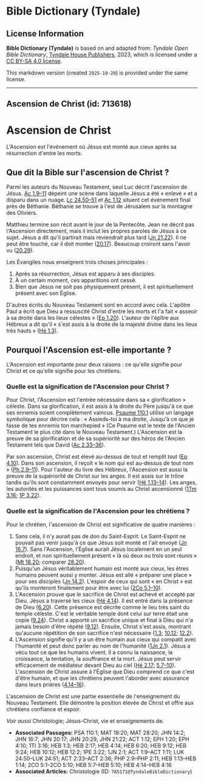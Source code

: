 # Bible Dictionary (Tyndale)

## License Information

**Bible Dictionary (Tyndale)** is based on and adapted from: _Tyndale Open Bible Dictionary_, [Tyndale House Publishers](https://tyndaleopenresources.com/), 2023, which is licensed under a [CC BY-SA 4.0 license](https://creativecommons.org/licenses/by-sa/4.0/legalcode.en).

This markdown version (created `2025-10-20`) is provided under the same license.



--------------------------------

## Ascension de Christ (id: 713618)

Ascension de Christ
===================

L'Ascension est l'événement où Jésus est monté aux cieux après sa résurrection d'entre les morts.

Que dit la Bible sur l'ascension de Christ ?
--------------------------------------------

Parmi les auteurs du Nouveau Testament, seul Luc décrit l'ascension de Jésus. [Ac 1\.9–11](https://ref.ly/Acts1:9-Acts1:11) dépeint une scène dans laquelle Jésus a été « enlevé » et a disparu dans un nuage. [Lc 24\.50–51](https://ref.ly/Luke24:50-Luke24:51) et [Ac 1\.12](https://ref.ly/Acts1:12) situent cet événement final près de Béthanie. Béthanie se trouve à l'est de Jérusalem sur la montagne des Oliviers.

Matthieu termine son récit avant le jour de la Pentecôte. Jean ne décrit pas l'Ascension directement, mais il inclut les propres paroles de Jésus à ce sujet. Jésus a dit qu'il partirait mais reviendrait plus tard ([Jn 21\.22](https://ref.ly/John21:22)). Il ne peut être touché, car il doit monter ([20\.17](https://ref.ly/John20:17)). Beaucoup croiront sans l'avoir vu ([20\.29](https://ref.ly/John20:29)).

Les Évangiles nous enseignent trois choses principales :

1. Après sa résurrection, Jésus est apparu à ses disciples.
2. À un certain moment, ces apparitions ont cessé.
3. Bien que Jésus ne soit pas physiquement présent, il est spirituellement présent avec son Église.

D'autres écrits du Nouveau Testament sont en accord avec cela. L'apôtre Paul a écrit que Dieu a ressuscité Christ d'entre les morts et l'a fait « asseoir à sa droite dans les lieux célestes » ([Ep 1\.20](https://ref.ly/Eph1:20)). L'auteur de l'épître aux Hébreux a dit qu'il « s'est assis à la droite de la majesté divine dans les lieux très hauts » ([Hé 1\.3](https://ref.ly/Heb1:3)).

Pourquoi l'Ascension est\-elle importante ?
-------------------------------------------

L'Ascension est importante pour deux raisons : ce qu'elle signifie pour Christ et ce qu'elle signifie pour les chrétiens.

### Quelle est la signification de l'Ascension pour Christ ?

Pour Christ, l'Ascension est l'entrée nécessaire dans sa « glorification » céleste. Dans sa glorification, il est assis à la droite du Père jusqu'à ce que ses ennemis soient complètement vaincus. [Psaume 110\.1](https://ref.ly/Ps110:1) utilise un langage symbolique pour décrire cela : « Assieds\-toi à ma droite, Jusqu'à ce que je fasse de tes ennemis ton marchepied » (Ce Psaume est le texte de l'Ancien Testament le plus cité dans le Nouveau Testament.) L'Ascension est la preuve de sa glorification et de sa supériorité sur des héros de l'Ancien Testament tels que David ([Ac 2\.33–36](https://ref.ly/Acts2:33-Acts2:36)).

Par son ascension, Christ est élevé au\-dessus de tout et remplit tout ([Ep 4\.10](https://ref.ly/Eph4:10)). Dans son ascension, il reçoit « le nom qui est au\-dessus de tout nom » ([Ph 2\.9–11](https://ref.ly/Phil2:9-Phil2:11)). Pour l'auteur du livre des Hébreux, l'Ascension est aussi la preuve de la supériorité de Christ sur les anges. Il est assis sur le trône tandis qu'ils sont constamment envoyés pour servir ([Hé 1\.13–14](https://ref.ly/Heb1:13-Heb1:14)). Les anges, les autorités et les puissances sont tous soumis au Christ ascensionné ([1Tm 3\.16](https://ref.ly/1Tim3:16); [1P 3\.22](https://ref.ly/1Pet3:22)).

### Quelle est la signification de l'Ascension pour les chrétiens ?

Pour le chrétien, l'ascension de Christ est significative de quatre manières :

1. Sans cela, il n'y aurait pas de don du Saint\-Esprit. Le Saint\-Esprit ne pouvait pas venir jusqu'à ce que Jésus soit monté et l'ait envoyé ([Jn 16\.7](https://ref.ly/John16:7)). Sans l'Ascension, l'Église aurait Jésus localement en un seul endroit, et non spirituellement présent « là où deux ou trois sont réunis » ([Mt 18\.20](https://ref.ly/Matt18:20); comparer [28\.20](https://ref.ly/Matt28:20)).
2. Puisqu'un Jésus véritablement humain est monté aux cieux, les êtres humains peuvent aussi y monter. Jésus est allé « préparer une place » pour ses disciples ([Jn 14\.2](https://ref.ly/John14:2)). L'espoir de ceux qui sont « en Christ » est qu'ils monteront finalement pour être avec lui ([2Co 5\.1–10](https://ref.ly/2Cor5:1-2Cor5:10)).
3. L'Ascension prouve que le sacrifice de Christ est achevé et accepté par Dieu. Jésus a traversé les cieux ([Hé 4\.14](https://ref.ly/Heb4:14)). Il est entré dans la présence de Dieu ([6\.20](https://ref.ly/Heb6:20)). Cette présence est décrite comme le lieu très saint du temple céleste. C'est le véritable temple dont celui sur terre était une copie ([9\.24](https://ref.ly/Heb9:24)). Christ a apporté un sacrifice unique et final à Dieu qui n'a jamais besoin d'être répété ([9\.12](https://ref.ly/Heb9:12)). Ensuite, Christ s'est assis, montrant qu'aucune répétition de son sacrifice n'est nécessaire ([1\.3](https://ref.ly/Heb1:3); [10\.12](https://ref.ly/Heb10:12); [12\.2](https://ref.ly/Heb12:2)).
4. L'Ascension signifie qu'il y a un être humain aux cieux qui compatit avec l'humanité et peut donc parler au nom de l'humanité ([1Jn 2\.1](https://ref.ly/1John2:1)). Jésus a vécu tout ce que les humains vivent. Il a connu la naissance, la croissance, la tentation, la souffrance et la mort. Jésus peut servir efficacement de médiateur devant Dieu au ciel ([Hé 2\.17](https://ref.ly/Heb2:17); [5\.7–10](https://ref.ly/Heb5:7-Heb5:10)). L'ascension de Christ assure à l'Église que Dieu comprend ce que c'est d'être humain, et que les chrétiens peuvent l'aborder avec assurance dans leurs prières ([4\.14–16](https://ref.ly/Heb4:14-Heb4:16)).

L'ascension de Christ est une partie essentielle de l'enseignement du Nouveau Testament. Elle démontre la position élevée de Christ et offre aux chrétiens confiance et espoir.

*Voir aussi* Christologie; Jésus\-Christ, vie et enseignements de.

* **Associated Passages:** PSA 110:1; MAT 18:20; MAT 28:20; JHN 14:2; JHN 16:7; JHN 20:17; JHN 20:29; JHN 21:22; ACT 1:12; EPH 1:20; EPH 4:10; 1TI 3:16; HEB 1:3; HEB 2:17; HEB 4:14; HEB 6:20; HEB 9:12; HEB 9:24; HEB 10:12; HEB 12:2; 1PE 3:22; 1JN 2:1; ACT 1:9–ACT 1:11; LUK 24:50–LUK 24:51; ACT 2:33–ACT 2:36; PHP 2:9–PHP 2:11; HEB 1:13–HEB 1:14; 2CO 5:1–2CO 5:10; HEB 5:7–HEB 5:10; HEB 4:14–HEB 4:16
* **Associated Articles:** Christologie (ID: `785171@TyndaleBibleDictionary`)

